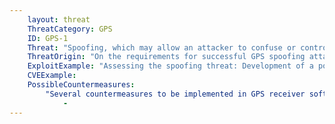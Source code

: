 ```yaml
---
    layout: threat
    ThreatCategory: GPS
    ID: GPS-1
    Threat: "Spoofing, which may allow an attacker to confuse or control the location at which a mobile device calculates its position."
    ThreatOrigin: "On the requirements for successful GPS spoofing attacks [^1]"
    ExploitExample: "Assessing the spoofing threat: Development of a portable GPS civilian spoofer. [^2]"
    CVEExample:
    PossibleCountermeasures:
        "Several countermeasures to be implemented in GPS receiver software have been presented in GPS Spoofing Countermeasures [^41]":
            - 
---
```

